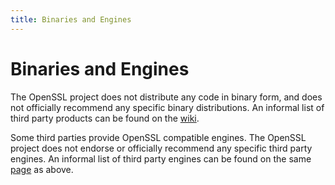 ```yaml
---
title: Binaries and Engines
---
```

# Binaries and Engines

The OpenSSL project does not distribute any code in binary form, and does
not officially recommend any specific binary distributions. An informal list
of third party products can be found on the
[wiki](https://wiki.openssl.org/index.php/Binaries).

Some third parties provide OpenSSL compatible engines. The OpenSSL project
does not endorse or officially recommend any specific third party engines.
An informal list of third party engines can be found on the same
[page](https://wiki.openssl.org/index.php/Binaries) as above.
